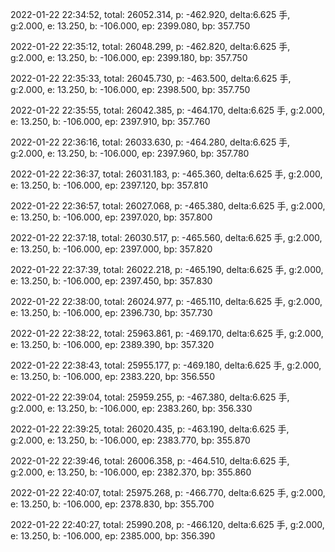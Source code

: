2022-01-22 22:34:52, total: 26052.314, p: -462.920, delta:6.625 手, g:2.000, e: 13.250, b: -106.000, ep: 2399.080, bp: 357.750

2022-01-22 22:35:12, total: 26048.299, p: -462.820, delta:6.625 手, g:2.000, e: 13.250, b: -106.000, ep: 2399.180, bp: 357.750

2022-01-22 22:35:33, total: 26045.730, p: -463.500, delta:6.625 手, g:2.000, e: 13.250, b: -106.000, ep: 2398.500, bp: 357.750

2022-01-22 22:35:55, total: 26042.385, p: -464.170, delta:6.625 手, g:2.000, e: 13.250, b: -106.000, ep: 2397.910, bp: 357.760

2022-01-22 22:36:16, total: 26033.630, p: -464.280, delta:6.625 手, g:2.000, e: 13.250, b: -106.000, ep: 2397.960, bp: 357.780

2022-01-22 22:36:37, total: 26031.183, p: -465.360, delta:6.625 手, g:2.000, e: 13.250, b: -106.000, ep: 2397.120, bp: 357.810

2022-01-22 22:36:57, total: 26027.068, p: -465.380, delta:6.625 手, g:2.000, e: 13.250, b: -106.000, ep: 2397.020, bp: 357.800

2022-01-22 22:37:18, total: 26030.517, p: -465.560, delta:6.625 手, g:2.000, e: 13.250, b: -106.000, ep: 2397.000, bp: 357.820

2022-01-22 22:37:39, total: 26022.218, p: -465.190, delta:6.625 手, g:2.000, e: 13.250, b: -106.000, ep: 2397.450, bp: 357.830

2022-01-22 22:38:00, total: 26024.977, p: -465.110, delta:6.625 手, g:2.000, e: 13.250, b: -106.000, ep: 2396.730, bp: 357.730

2022-01-22 22:38:22, total: 25963.861, p: -469.170, delta:6.625 手, g:2.000, e: 13.250, b: -106.000, ep: 2389.390, bp: 357.320

2022-01-22 22:38:43, total: 25955.177, p: -469.180, delta:6.625 手, g:2.000, e: 13.250, b: -106.000, ep: 2383.220, bp: 356.550

2022-01-22 22:39:04, total: 25959.255, p: -467.380, delta:6.625 手, g:2.000, e: 13.250, b: -106.000, ep: 2383.260, bp: 356.330

2022-01-22 22:39:25, total: 26020.435, p: -463.190, delta:6.625 手, g:2.000, e: 13.250, b: -106.000, ep: 2383.770, bp: 355.870

2022-01-22 22:39:46, total: 26006.358, p: -464.510, delta:6.625 手, g:2.000, e: 13.250, b: -106.000, ep: 2382.370, bp: 355.860

2022-01-22 22:40:07, total: 25975.268, p: -466.770, delta:6.625 手, g:2.000, e: 13.250, b: -106.000, ep: 2378.830, bp: 355.700

2022-01-22 22:40:27, total: 25990.208, p: -466.120, delta:6.625 手, g:2.000, e: 13.250, b: -106.000, ep: 2385.000, bp: 356.390